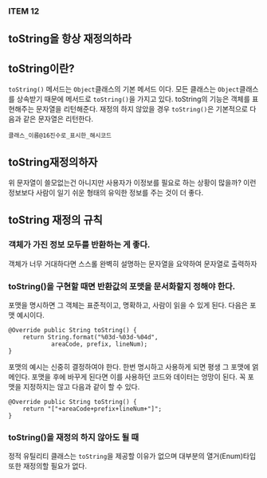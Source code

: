 ### ITEM 12 

## toString을 항상 재정의하라

## toString이란?
`toString()` 메서드는 `Object`클래스의 기본 메서드 이다. 
모든 클래스는 `Object`클래스를 상속받기 때문에 메서드로 `toString()`을 가지고 있다.
toString의 기능은 객체를 표현해주는 문자열을 리턴해준다.
재정의 하지 않았을 경우 `toString()`은 기본적으로 다음과 같은 문자열은 리턴한다.

`클래스_이름@16진수로_표시한_해시코드`

## toString재정의하자
위 문자열이 쓸모없는건 아니지만 사용자가 이정보를 필요로 하는 상황이 많을까?
이런 정보보다 사람이 일기 쉬운 형태의 유익한 정보를 주는 것이 더 좋다.

## toString 재정의 규칙

### 객체가 가진 정보 모두를 반환하는 게 좋다.
객체가 너무 거대하다면 스스롤 완벽히 설명하는 문자열을 요약하여 문자열로 출력하자

### toString()을 구현할 때면 반환값의 포맷을 문서화할지 정해야 한다.
포맷을 명시하면 그 객체는 표준적이고, 명확하고, 사람이 읽을 수 있게 된다.
다음은 포맷 예시이다.
~~~
@Override public String toString() {
	return String.format("%03d-%03d-%04d",
			areaCode, prefix, lineNum);
}
~~~

포맷의 예시는 신중히 결정하여야 한다. 한번 명시하고 사용하게 되면 평생 그 포맷에 얽메인다.
포맷을 후에 바꾸게 된다면 이를 사용하던 코드와 데이터는 엉망이 된다.
꼭 포맷을 지정하지는 않고 다음과 같이 할 수 있다.
~~~
@Override public String toString() {
	return "["+areaCode+prefix+lineNum+"]";
}
~~~

### toString()을 재정의 하지 않아도 될 때
정적 유틸리티 클래스는 `toString`을 제공할 이유가 없으며 대부분의 열거(Enum)타입 또한 재정의할 필요가 없다.

